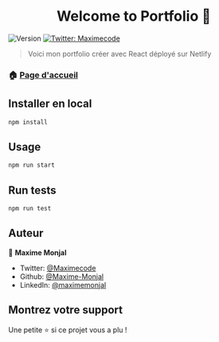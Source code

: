 <h1 align="center">Welcome to Portfolio 👋</h1>
<p>
  <img alt="Version" src="https://img.shields.io/badge/version-0.1.0-blue.svg?cacheSeconds=2592000" />
  <a href="https://twitter.com/Maximecode" target="_blank">
    <img alt="Twitter: Maximecode" src="https://img.shields.io/twitter/follow/Maximecode.svg?style=social" />
  </a>
</p>

> Voici mon portfolio créer avec React déployé sur Netlify

### 🏠 [Page d'accueil](https://maxime-monjal.netlify.app/)

## Installer en local


```sh
npm install
```

## Usage

```sh
npm run start
```

## Run tests

```sh
npm run test
```

## Auteur

👤 **Maxime Monjal**

* Twitter: [@Maximecode](https://twitter.com/Maximecode)
* Github: [@Maxime-Monjal](https://github.com/Maxime-Monjal)
* LinkedIn: [@maximemonjal](https://linkedin.com/in/maximemonjal)

## Montrez votre support

Une petite ⭐️ si ce projet vous a plu ! 
